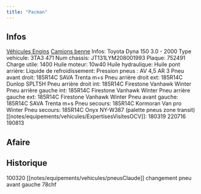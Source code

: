 ```yaml
---
title: "Pacman"
---
```


## Infos
[Véhicules Engins](notes/equipements/vehicules/L_VehiculesEngins.md) [Camions benne](notes/equipements/vehicules/C_CamionsBenne.md)
Infos: Toyota Dyna 150 3.0 - 2000
Type vehicule: 3TA3 471
Num chassis: JT131LYM208001993
Plaque: 752491
Charge utile: 1400
Huile moteur: 10w40
Huile hydraulique:
Huile pont arrière:
Liquide de refroidissement:
Pression pneus : AV 4,5 AR 3
Pneu avant droit: 185R14C SAVA Trenta m+s
Pneu arrière droit ext: 185R14C Dunlop SPLT5H
Pneu arrière droit int: 185R14C Firestone Vanhawk Winter
Pneu arrière gauche int: 185R14C Firestone Vanhawk Winter
Pneu arrière gauche ext: 185R14C Firestone Vanhawk Winter
Pneu avant gauche: 185R14C SAVA Trenta m+s
Pneu secours: 185R14C Kormoran Van pro Winter
Pneu secours: 185R14C Onyx NY-W387 (palette pneus zone transit)
[[notes/equipements/vehicules/ExpertisesVisitesOCV]]: 180319 220716 190813

## Afaire

## Historique
100320 [[notes/equipements/vehicules/pneusClaude]] changement pneu avant gauche 78chf
